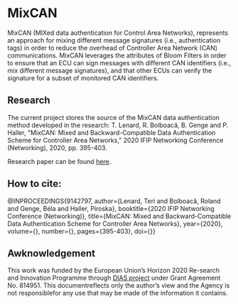 # MixCAN

MixCAN (MIXed data authentication for Control Area Networks), represents an approach for mixing different message signatures (i.e., authentication tags) in order to reduce the overhead of Controller Area Network (CAN) communications. MixCAN leverages the attributes of Bloom Filters in order to ensure that an ECU can sign messages with different CAN identifiers (i.e., mix different message signatures), and that other ECUs can verify the signature for a subset of monitored CAN identifiers.

## Research

The current project stores the source of the MixCAN data authentication method developed in the research: T. Lenard, R. Bolboacă, B. Genge and P. Haller, "MixCAN: Mixed and Backward-Compatible Data Authentication Scheme for Controller Area Networks," 2020 IFIP Networking Conference (Networking), 2020, pp. 395-403.

Research paper can be found [here](http://dl.ifip.org/db/conf/networking/networking2020/1570620040.pdf).

## How to cite:

@INPROCEEDINGS{9142797,  author={Lenard, Teri and Bolboacă, Roland and Genge, Béla and Haller, Piroska},  booktitle={2020 IFIP Networking Conference (Networking)},   title={MixCAN: Mixed and Backward-Compatible Data Authentication Scheme for Controller Area Networks},   year={2020},  volume={},  number={},  pages={395-403},  doi={}}

## Awknowledgement 

This work was funded by the European Union’s Horizon 2020 Re-search and Innovation Programme through [DIAS project](https://dias-project.com/) under Grant Agreement No. 814951. This documentreflects only the author’s view and the Agency is not responsiblefor any use that may be made of the information it contains.
